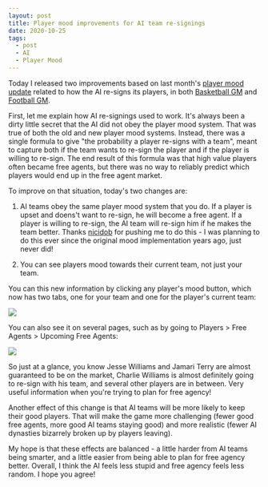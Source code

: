 ```yaml
---
layout: post
title: Player mood improvements for AI team re-signings
date: 2020-10-25
tags:
  - post
  - AI
  - Player Mood
---
```


Today I released two improvements based on last month's [player mood update](/blog/2020/09/player-mood/) related to how the AI re-signs its players, in both [Basketball GM](https://play.basketball-gm.com/) and [Football GM](https://play.football-gm.com).

First, let me explain how AI re-signings used to work. It's always been a dirty little secret that the AI did not obey the player mood system. That was true of both the old and new player mood systems. Instead, there was a single formula to give "the probability a player re-signs with a team", meant to capture both if the team wants to re-sign the player and if the player is willing to re-sign. The end result of this formula was that high value players often became free agents, but there was no way to reliably predict which players would end up in the free agent market.

To improve on that situation, today's two changes are:

<!--more-->

1. AI teams obey the same player mood system that you do. If a player is upset and doens't want to re-sign, he will become a free agent. If a player is willing to re-sign, the AI team will re-sign him if he makes the team better. Thanks [nicidob](https://twitter.com/nicidob) for pushing me to do this - I was planning to do this ever since the original mood implementation years ago, just never did!

2. You can see players mood towards their current team, not just your team.

You can this new information by clicking any player's mood button, which now has two tabs, one for your team and one for the player's current team:

<img src="/files/player-mood-ai-re-signings-1.png" class="img-responsive" />

You can also see it on several pages, such as by going to Players > Free Agents > Upcoming Free Agents:

<a href="/files/player-mood-ai-re-signings-2.png"><img src="/files/player-mood-ai-re-signings-2.png" class="img-responsive" /></a>

So just at a glance, you know Jesse Williams and Jamari Terry are almost guaranteed to be on the market, Charlie Williams is almost definitely going to re-sign with his team, and several other players are in between. Very useful information when you're trying to plan for free agency!

Another effect of this change is that AI teams will be more likely to keep their good players. That will make the game more challenging (fewer good free agents, more good AI teams staying good) and more realistic (fewer AI dynasties bizarrely broken up by players leaving).

My hope is that these effects are balanced - a little harder from AI teams being smarter, and a little easier from being able to plan for free agency better. Overall, I think the AI feels less stupid and free agency feels less random. I hope you agree!
